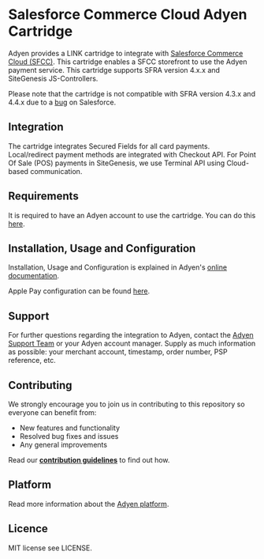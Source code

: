 # Salesforce Commerce Cloud Adyen Cartridge

Adyen provides a LINK cartridge to integrate with [Salesforce Commerce Cloud (SFCC)](https://www.adyen.com/partners/salesforce-commerce-cloud). This cartridge enables a SFCC storefront to use the Adyen payment service. This cartridge supports SFRA version 4.x.x and SiteGenesis JS-Controllers.

Please note that the cartridge is not compatible with SFRA version 4.3.x and 4.4.x due to a [bug](https://github.com/SalesforceCommerceCloud/storefront-reference-architecture/pull/797) on Salesforce.

## Integration
The cartridge integrates Secured Fields for all card payments. Local/redirect payment methods are integrated with Checkout API. For Point Of Sale (POS) payments in SiteGenesis, we use Terminal API using Cloud-based communication.

## Requirements

It is required to have an Adyen account to use the cartridge. You can do this [here](https://www.adyen.com/signup).

## Installation, Usage and Configuration

Installation, Usage and Configuration is explained in Adyen's [online documentation](https://docs.adyen.com/plugins/salesforce-commerce-cloud/).

Apple Pay configuration can be found [here](https://docs.adyen.com/plugins/salesforce-commerce-cloud/set-up-payment-methods/#set-up-apple-pay-on-the-web).

## Support

For further questions regarding the integration to Adyen, contact the [Adyen Support Team](mailto:support@adyen.com) or your Adyen account manager.
Supply as much information as possible: your merchant account, timestamp, order number, PSP reference, etc.

## Contributing
We strongly encourage you to join us in contributing to this repository so everyone can benefit from:
* New features and functionality
* Resolved bug fixes and issues
* Any general improvements

Read our [**contribution guidelines**](CONTRIBUTING.md) to find out how.

## Platform

Read more information about the [Adyen platform](https://www.adyen.com/platform).

## Licence

MIT license see LICENSE.
